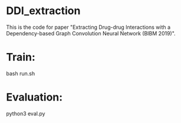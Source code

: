 DDI_extraction
==
This is the code for paper "Extracting Drug-drug Interactions with a Dependency-based Graph Convolution Neural Network (BIBM 2019)".

 Train:
 ===
 
 bash run.sh

Evaluation:
===
 
 python3 eval.py
